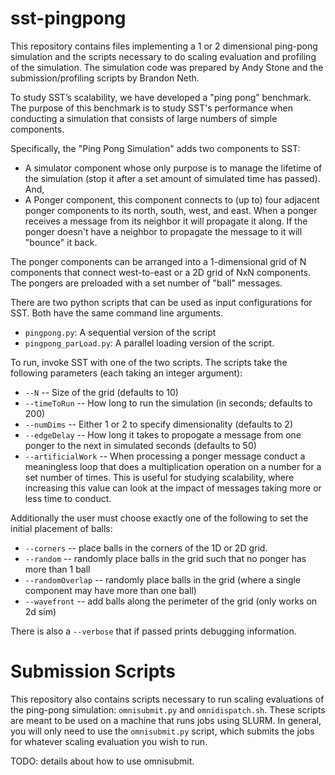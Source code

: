 # sst-pingpong

This repository contains files implementing a 1 or 2 dimensional ping-pong simulation and the scripts necessary to do scaling evaluation and profiling of the simulation. 
The simulation code was prepared by Andy Stone and the submission/profiling scripts by Brandon Neth.

To study SST’s scalability, we have developed a "ping pong” benchmark. The purpose of this benchmark is to study SST's performance when conducting a simulation that consists of large numbers of simple components.

Specifically, the "Ping Pong Simulation" adds two components to SST:

  - A simulator component whose only purpose is to manage the lifetime of the
    simulation (stop it after a set amount of simulated time has passed). And,
  - A Ponger component, this component connects to (up to) four adjacent ponger
    components to its north, south, west, and east.  When a ponger receives a
    message from its neighbor it will propagate it along.  If the ponger doesn't
    have a neighbor to propagate the message to it will "bounce" it back.

The ponger components can be arranged into a 1-dimensional grid of N components
that connect west-to-east or a 2D grid of NxN components.  The pongers are
preloaded with a set number of "ball" messages.

There are two python scripts that can be used as input configurations for SST.
Both have the same command line arguments.
- `pingpong.py`: A sequential version of the script
- `pingpong_parLoad.py`: A parallel loading version of the script.

To run, invoke SST with one of the two scripts. The scripts take the following parameters (each taking an integer argument):

- `--N` -- Size of the grid (defaults to 10)
- `--timeToRun` -- How long to run the simulation (in seconds; defaults to 200)
- `--numDims` -- Either 1 or 2 to specify dimensionality (defaults to 2)
- `--edgeDelay` -- How long it takes to propogate a message from one ponger to the next in simulated seconds (defaults to 50)
- `--artificialWork` -- When processing a ponger message conduct a meaningless loop that does a multiplication operation on a number for a set number of times. This is useful for studying scalability, where increasing this value can look at the impact of messages taking more or less time to conduct.

Additionally the user must choose exactly one of the following to set the initial placement of balls:
- `--corners` -- place balls in the corners of the 1D or 2D grid.
- `--random` -- randomly place balls in the grid such that no ponger has more than 1 ball
- `--randomOverlap` -- randomly place balls in the grid (where a single component may have more than one ball)
- `--wavefront` -- add balls along the perimeter of the grid (only works on 2d sim)

There is also a `--verbose` that if passed prints debugging information.


# Submission Scripts

This repository also contains scripts necessary to run scaling evaluations of the ping-pong simulation: `omnisubmit.py` and `omnidispatch.sh`.
These scripts are meant to be used on a machine that runs jobs using SLURM. 
In general, you will only need to use the `omnisubmit.py` script, which submits the jobs for whatever scaling evaluation you wish to run. 

TODO: details about how to use omnisubmit.